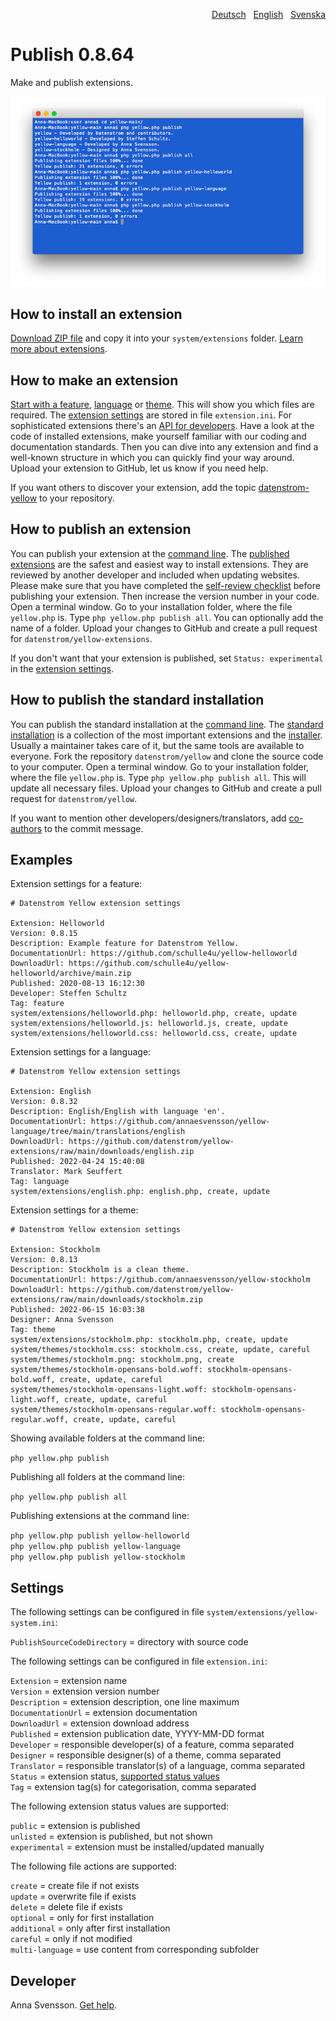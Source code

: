 <p align="right"><a href="README-de.md">Deutsch</a> &nbsp; <a href="README.md">English</a> &nbsp; <a href="README-sv.md">Svenska</a></p>

# Publish 0.8.64

Make and publish extensions.

<p align="center"><img src="publish-screenshot.png?raw=true" alt="Screenshot"></p>

## How to install an extension

[Download ZIP file](https://github.com/annaesvensson/yellow-publish/archive/main.zip) and copy it into your `system/extensions` folder. [Learn more about extensions](https://github.com/annaesvensson/yellow-update).

## How to make an extension

[Start with a feature](https://github.com/schulle4u/yellow-helloworld), [language](https://github.com/annaesvensson/yellow-language/tree/main/translations/english) or [theme](https://github.com/annaesvensson/yellow-stockholm). This will show you which files are required. The [extension settings](#settings) are stored in file `extension.ini`. For sophisticated extensions there's an [API for developers](https://datenstrom.se/yellow/help/api-for-developers). Have a look at the code of installed extensions, make yourself familiar with our coding and documentation standards. Then you can dive into any extension and find a well-known structure in which you can quickly find your way around. Upload your extension to GitHub, let us know if you need help.

If you want others to discover your extension, add the topic [datenstrom-yellow](https://github.com/topics/datenstrom-yellow) to your repository.

## How to publish an extension

You can publish your extension at the [command line](https://github.com/annaesvensson/yellow-core). The [published extensions](https://github.com/datenstrom/yellow-extensions) are the safest and easiest way to install extensions. They are reviewed by another developer and included when updating websites. Please make sure that you have completed the [self-review checklist](self-review-checklist.md) before publishing your extension. Then increase the version number in your code. Open a terminal window. Go to your installation folder, where the file `yellow.php` is. Type `php yellow.php publish all`. You can optionally add the name of a folder. Upload your changes to GitHub and create a pull request for `datenstrom/yellow-extensions`.

If you don't want that your extension is published, set `Status: experimental` in the [extension settings](#settings).

## How to publish the standard installation

You can publish the standard installation at the [command line](https://github.com/annaesvensson/yellow-core). The [standard installation](https://github.com/datenstrom/yellow) is a collection of the most important extensions and the [installer](https://github.com/annaesvensson/yellow-install). Usually a maintainer takes care of it, but the same tools are available to everyone. Fork the repository `datenstrom/yellow` and clone the source code to your computer. Open a terminal window. Go to your installation folder, where the file `yellow.php` is. Type `php yellow.php publish all`. This will update all necessary files. Upload your changes to GitHub and create a pull request for `datenstrom/yellow`.

If you want to mention other developers/designers/translators, add [co-authors](https://docs.github.com/en/pull-requests/committing-changes-to-your-project/creating-and-editing-commits/creating-a-commit-with-multiple-authors) to the commit message.

## Examples

Extension settings for a feature:

~~~
# Datenstrom Yellow extension settings

Extension: Helloworld
Version: 0.8.15
Description: Example feature for Datenstrom Yellow.
DocumentationUrl: https://github.com/schulle4u/yellow-helloworld
DownloadUrl: https://github.com/schulle4u/yellow-helloworld/archive/main.zip
Published: 2020-08-13 16:12:30
Developer: Steffen Schultz
Tag: feature
system/extensions/helloworld.php: helloworld.php, create, update
system/extensions/helloworld.js: helloworld.js, create, update
system/extensions/helloworld.css: helloworld.css, create, update
~~~

Extension settings for a language:

~~~
# Datenstrom Yellow extension settings

Extension: English
Version: 0.8.32
Description: English/English with language 'en'.
DocumentationUrl: https://github.com/annaesvensson/yellow-language/tree/main/translations/english
DownloadUrl: https://github.com/datenstrom/yellow-extensions/raw/main/downloads/english.zip
Published: 2022-04-24 15:40:08
Translator: Mark Seuffert
Tag: language
system/extensions/english.php: english.php, create, update
~~~

Extension settings for a theme:

~~~
# Datenstrom Yellow extension settings

Extension: Stockholm
Version: 0.8.13
Description: Stockholm is a clean theme.
DocumentationUrl: https://github.com/annaesvensson/yellow-stockholm
DownloadUrl: https://github.com/datenstrom/yellow-extensions/raw/main/downloads/stockholm.zip
Published: 2022-06-15 16:03:38
Designer: Anna Svensson
Tag: theme
system/extensions/stockholm.php: stockholm.php, create, update
system/themes/stockholm.css: stockholm.css, create, update, careful
system/themes/stockholm.png: stockholm.png, create
system/themes/stockholm-opensans-bold.woff: stockholm-opensans-bold.woff, create, update, careful
system/themes/stockholm-opensans-light.woff: stockholm-opensans-light.woff, create, update, careful
system/themes/stockholm-opensans-regular.woff: stockholm-opensans-regular.woff, create, update, careful
~~~

Showing available folders at the command line:

`php yellow.php publish`  

Publishing all folders at the command line:

`php yellow.php publish all`  

Publishing extensions at the command line:

`php yellow.php publish yellow-helloworld`  
`php yellow.php publish yellow-language`  
`php yellow.php publish yellow-stockholm`  

## Settings

The following settings can be configured in file `system/extensions/yellow-system.ini`:

`PublishSourceCodeDirectory` = directory with source code  

The following settings can be configured in file `extension.ini`:

`Extension` = extension name  
`Version` = extension version number  
`Description` = extension description, one line maximum  
`DocumentationUrl` = extension documentation  
`DownloadUrl` = extension download address  
`Published` = extension publication date, YYYY-MM-DD format  
`Developer` = responsible developer(s) of a feature, comma separated  
`Designer` = responsible designer(s) of a theme, comma separated  
`Translator` = responsible translator(s) of a language, comma separated  
`Status` = extension status, [supported status values](#settings-status)  
`Tag` = extension tag(s) for categorisation, comma separated  

<a id="settings-status"></a>The following extension status values are supported:

`public` = extension is published  
`unlisted` = extension is published, but not shown  
`experimental` = extension must be installed/updated manually  

<a id="settings-actions"></a>The following file actions are supported:

`create` = create file if not exists  
`update` = overwrite file if exists  
`delete` = delete file if exists  
`optional` = only for first installation  
`additional` = only after first installation  
`careful` = only if not modified  
`multi-language` = use content from corresponding subfolder  

## Developer

Anna Svensson. [Get help](https://datenstrom.se/yellow/help/).
